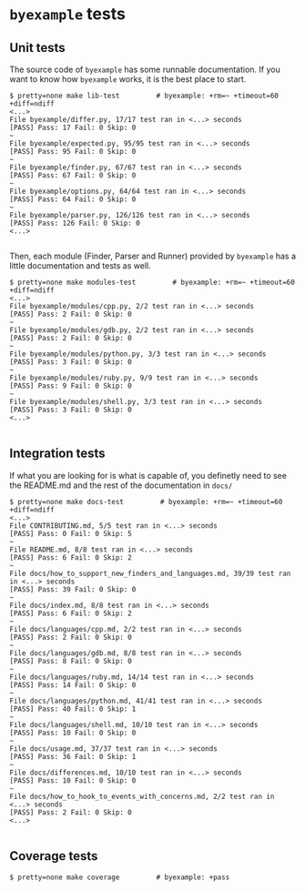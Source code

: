 # ``byexample`` tests

## Unit tests

The source code of ``byexample`` has some runnable documentation.
If you want to know how ``byexample`` works, it is the best place
to start.

```shell
$ pretty=none make lib-test         # byexample: +rm=~ +timeout=60 +diff=ndiff
<...>
File byexample/differ.py, 17/17 test ran in <...> seconds
[PASS] Pass: 17 Fail: 0 Skip: 0
~
File byexample/expected.py, 95/95 test ran in <...> seconds
[PASS] Pass: 95 Fail: 0 Skip: 0
~
File byexample/finder.py, 67/67 test ran in <...> seconds
[PASS] Pass: 67 Fail: 0 Skip: 0
~
File byexample/options.py, 64/64 test ran in <...> seconds
[PASS] Pass: 64 Fail: 0 Skip: 0
~
File byexample/parser.py, 126/126 test ran in <...> seconds
[PASS] Pass: 126 Fail: 0 Skip: 0
<...>


```

Then, each module (Finder, Parser and Runner) provided by ``byexample`` has
a little documentation and tests as well.

```shell
$ pretty=none make modules-test         # byexample: +rm=~ +timeout=60 +diff=ndiff
<...>
File byexample/modules/cpp.py, 2/2 test ran in <...> seconds
[PASS] Pass: 2 Fail: 0 Skip: 0
~
File byexample/modules/gdb.py, 2/2 test ran in <...> seconds
[PASS] Pass: 2 Fail: 0 Skip: 0
~
File byexample/modules/python.py, 3/3 test ran in <...> seconds
[PASS] Pass: 3 Fail: 0 Skip: 0
~
File byexample/modules/ruby.py, 9/9 test ran in <...> seconds
[PASS] Pass: 9 Fail: 0 Skip: 0
~
File byexample/modules/shell.py, 3/3 test ran in <...> seconds
[PASS] Pass: 3 Fail: 0 Skip: 0
<...>


```

## Integration tests

If what you are looking for is what is capable of, you definetly need
to see the README.md and the rest of the documentation in ``docs/``

```shell
$ pretty=none make docs-test         # byexample: +rm=~ +timeout=60 +diff=ndiff
<...>
File CONTRIBUTING.md, 5/5 test ran in <...> seconds
[PASS] Pass: 0 Fail: 0 Skip: 5
~
File README.md, 8/8 test ran in <...> seconds
[PASS] Pass: 6 Fail: 0 Skip: 2
~
File docs/how_to_support_new_finders_and_languages.md, 39/39 test ran in <...> seconds
[PASS] Pass: 39 Fail: 0 Skip: 0
~
File docs/index.md, 8/8 test ran in <...> seconds
[PASS] Pass: 6 Fail: 0 Skip: 2
~
File docs/languages/cpp.md, 2/2 test ran in <...> seconds
[PASS] Pass: 2 Fail: 0 Skip: 0
~
File docs/languages/gdb.md, 8/8 test ran in <...> seconds
[PASS] Pass: 8 Fail: 0 Skip: 0
~
File docs/languages/ruby.md, 14/14 test ran in <...> seconds
[PASS] Pass: 14 Fail: 0 Skip: 0
~
File docs/languages/python.md, 41/41 test ran in <...> seconds
[PASS] Pass: 40 Fail: 0 Skip: 1
~
File docs/languages/shell.md, 10/10 test ran in <...> seconds
[PASS] Pass: 10 Fail: 0 Skip: 0
~
File docs/usage.md, 37/37 test ran in <...> seconds
[PASS] Pass: 36 Fail: 0 Skip: 1
~
File docs/differences.md, 10/10 test ran in <...> seconds
[PASS] Pass: 10 Fail: 0 Skip: 0
~
File docs/how_to_hook_to_events_with_concerns.md, 2/2 test ran in <...> seconds
[PASS] Pass: 2 Fail: 0 Skip: 0
<...>


```

## Coverage tests

```shell
$ pretty=none make coverage         # byexample: +pass

```
